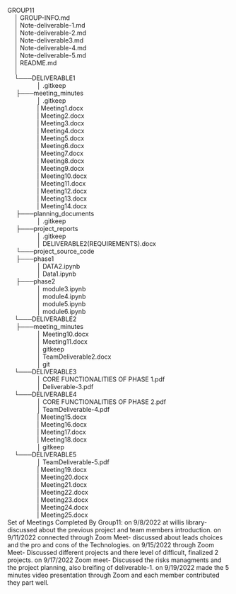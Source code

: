 GROUP11<br>
&nbsp;&nbsp;&nbsp;&nbsp;│   GROUP-INFO.md<br>
&nbsp;&nbsp;&nbsp;&nbsp;│   Note-deliverable-1.md<br>
&nbsp;&nbsp;&nbsp;&nbsp;│   Note-deliverable-2.md<br>
&nbsp;&nbsp;&nbsp;&nbsp;│   Note-deliverable3.md<br>
&nbsp;&nbsp;&nbsp;&nbsp;│   Note-deliverable-4.md<br>
&nbsp;&nbsp;&nbsp;&nbsp;│   Note-deliverable-5.md<br>
&nbsp;&nbsp;&nbsp;&nbsp;│   README.md<br>
&nbsp;&nbsp;&nbsp;&nbsp;│<br>
&nbsp;&nbsp;&nbsp;&nbsp;└───DELIVERABLE1<br>
&nbsp;&nbsp;&nbsp;&nbsp;&nbsp;&nbsp;&nbsp;&nbsp;&nbsp;&nbsp;&nbsp;&nbsp;&nbsp;&nbsp;&nbsp;&nbsp;    │   .gitkeep<br>
 &nbsp;&nbsp;&nbsp;&nbsp;   ├───meeting_minutes<br>
&nbsp;&nbsp;&nbsp;&nbsp;&nbsp;&nbsp;&nbsp;&nbsp;&nbsp;&nbsp;&nbsp;&nbsp;&nbsp;&nbsp;&nbsp;&nbsp;     │       .gitkeep<br>
&nbsp;&nbsp;&nbsp;&nbsp;&nbsp;&nbsp;&nbsp;&nbsp;&nbsp;&nbsp;&nbsp;&nbsp;&nbsp;&nbsp;&nbsp;&nbsp;     |       Meeting1.docx<br>
&nbsp;&nbsp;&nbsp;&nbsp;&nbsp;&nbsp;&nbsp;&nbsp;&nbsp;&nbsp;&nbsp;&nbsp;&nbsp;&nbsp;&nbsp;&nbsp;     |       Meeting2.docx<br>
&nbsp;&nbsp;&nbsp;&nbsp;&nbsp;&nbsp;&nbsp;&nbsp;&nbsp;&nbsp;&nbsp;&nbsp;&nbsp;&nbsp;&nbsp;&nbsp;     |       Meeting3.docx<br>
&nbsp;&nbsp;&nbsp;&nbsp;&nbsp;&nbsp;&nbsp;&nbsp;&nbsp;&nbsp;&nbsp;&nbsp;&nbsp;&nbsp;&nbsp;&nbsp;     |       Meeting4.docx<br>
&nbsp;&nbsp;&nbsp;&nbsp;&nbsp;&nbsp;&nbsp;&nbsp;&nbsp;&nbsp;&nbsp;&nbsp;&nbsp;&nbsp;&nbsp;&nbsp;     |       Meeting5.docx<br>
&nbsp;&nbsp;&nbsp;&nbsp;&nbsp;&nbsp;&nbsp;&nbsp;&nbsp;&nbsp;&nbsp;&nbsp;&nbsp;&nbsp;&nbsp;&nbsp;     |       Meeting6.docx<br>
&nbsp;&nbsp;&nbsp;&nbsp;&nbsp;&nbsp;&nbsp;&nbsp;&nbsp;&nbsp;&nbsp;&nbsp;&nbsp;&nbsp;&nbsp;&nbsp;     |       Meeting7.docx<br>
&nbsp;&nbsp;&nbsp;&nbsp;&nbsp;&nbsp;&nbsp;&nbsp;&nbsp;&nbsp;&nbsp;&nbsp;&nbsp;&nbsp;&nbsp;&nbsp;     |       Meeting8.docx<br>
&nbsp;&nbsp;&nbsp;&nbsp;&nbsp;&nbsp;&nbsp;&nbsp;&nbsp;&nbsp;&nbsp;&nbsp;&nbsp;&nbsp;&nbsp;&nbsp;     |       Meeting9.docx<br>
&nbsp;&nbsp;&nbsp;&nbsp;&nbsp;&nbsp;&nbsp;&nbsp;&nbsp;&nbsp;&nbsp;&nbsp;&nbsp;&nbsp;&nbsp;&nbsp;     |       Meeting10.docx<br>
&nbsp;&nbsp;&nbsp;&nbsp;&nbsp;&nbsp;&nbsp;&nbsp;&nbsp;&nbsp;&nbsp;&nbsp;&nbsp;&nbsp;&nbsp;&nbsp;     |       Meeting11.docx<br>
&nbsp;&nbsp;&nbsp;&nbsp;&nbsp;&nbsp;&nbsp;&nbsp;&nbsp;&nbsp;&nbsp;&nbsp;&nbsp;&nbsp;&nbsp;&nbsp;     |       Meeting12.docx<br>
&nbsp;&nbsp;&nbsp;&nbsp;&nbsp;&nbsp;&nbsp;&nbsp;&nbsp;&nbsp;&nbsp;&nbsp;&nbsp;&nbsp;&nbsp;&nbsp;     |       Meeting13.docx<br>
&nbsp;&nbsp;&nbsp;&nbsp;&nbsp;&nbsp;&nbsp;&nbsp;&nbsp;&nbsp;&nbsp;&nbsp;&nbsp;&nbsp;&nbsp;&nbsp;    |       Meeting14.docx<br>
 &nbsp;&nbsp;&nbsp;&nbsp;     ├───planning_documents<br>
 &nbsp;&nbsp;&nbsp;&nbsp;&nbsp;&nbsp;&nbsp;&nbsp;&nbsp;&nbsp;&nbsp;&nbsp;&nbsp;&nbsp;&nbsp;&nbsp;   │       .gitkeep<br>
 &nbsp;&nbsp;&nbsp;&nbsp;     ├───project_reports<br>
&nbsp;&nbsp;&nbsp;&nbsp;&nbsp;&nbsp;&nbsp;&nbsp;&nbsp;&nbsp;&nbsp;&nbsp;&nbsp;&nbsp;&nbsp;&nbsp;    │       .gitkeep<br>
&nbsp;&nbsp;&nbsp;&nbsp;&nbsp;&nbsp;&nbsp;&nbsp;&nbsp;&nbsp;&nbsp;&nbsp;&nbsp;&nbsp;&nbsp;&nbsp;    │       DELIVERABLE2(REQUIREMENTS).docx<br>
 &nbsp;&nbsp;&nbsp;&nbsp;     └───project_source_code<br>
  &nbsp;&nbsp;&nbsp;&nbsp;   ├───phase1<br>
  &nbsp;&nbsp;&nbsp;&nbsp;&nbsp;&nbsp;&nbsp;&nbsp;&nbsp;&nbsp;&nbsp;&nbsp;&nbsp;&nbsp;&nbsp;&nbsp;    │         DATA2.ipynb<br>
&nbsp;&nbsp;&nbsp;&nbsp;&nbsp;&nbsp;&nbsp;&nbsp;&nbsp;&nbsp;&nbsp;&nbsp;&nbsp;&nbsp;&nbsp;&nbsp;    │         Data1.ipynb<br>
&nbsp;&nbsp;&nbsp;&nbsp;   ├───phase2<br>
  &nbsp;&nbsp;&nbsp;&nbsp;&nbsp;&nbsp;&nbsp;&nbsp;&nbsp;&nbsp;&nbsp;&nbsp;&nbsp;&nbsp;&nbsp;&nbsp;    │         module3.ipynb<br>
  &nbsp;&nbsp;&nbsp;&nbsp;&nbsp;&nbsp;&nbsp;&nbsp;&nbsp;&nbsp;&nbsp;&nbsp;&nbsp;&nbsp;&nbsp;&nbsp;    │         module4.ipynb<br>
  &nbsp;&nbsp;&nbsp;&nbsp;&nbsp;&nbsp;&nbsp;&nbsp;&nbsp;&nbsp;&nbsp;&nbsp;&nbsp;&nbsp;&nbsp;&nbsp;    │         module5.ipynb<br>
  &nbsp;&nbsp;&nbsp;&nbsp;&nbsp;&nbsp;&nbsp;&nbsp;&nbsp;&nbsp;&nbsp;&nbsp;&nbsp;&nbsp;&nbsp;&nbsp;    │         module6.ipynb<br>
&nbsp;&nbsp;&nbsp;&nbsp;└───DELIVERABLE2<br>
 &nbsp;&nbsp;&nbsp;&nbsp;   ├───meeting_minutes<br>
 &nbsp;&nbsp;&nbsp;&nbsp;&nbsp;&nbsp;&nbsp;&nbsp;&nbsp;&nbsp;&nbsp;&nbsp;&nbsp;&nbsp;&nbsp;&nbsp;     │       Meeting10.docx<br>
 &nbsp;&nbsp;&nbsp;&nbsp;&nbsp;&nbsp;&nbsp;&nbsp;&nbsp;&nbsp;&nbsp;&nbsp;&nbsp;&nbsp;&nbsp;&nbsp;     │       Meeting11.docx<br>
 &nbsp;&nbsp;&nbsp;&nbsp;&nbsp;&nbsp;&nbsp;&nbsp;&nbsp;&nbsp;&nbsp;&nbsp;&nbsp;&nbsp;&nbsp;&nbsp;     │       gitkeep<br>
&nbsp;&nbsp;&nbsp;&nbsp;&nbsp;&nbsp;&nbsp;&nbsp;&nbsp;&nbsp;&nbsp;&nbsp;&nbsp;&nbsp;&nbsp;&nbsp;    │   TeamDeliverable2.docx<br>
&nbsp;&nbsp;&nbsp;&nbsp;&nbsp;&nbsp;&nbsp;&nbsp;&nbsp;&nbsp;&nbsp;&nbsp;&nbsp;&nbsp;&nbsp;&nbsp;    │   git<br>
&nbsp;&nbsp;&nbsp;&nbsp;└───DELIVERABLE3<br>
&nbsp;&nbsp;&nbsp;&nbsp;&nbsp;&nbsp;&nbsp;&nbsp;&nbsp;&nbsp;&nbsp;&nbsp;&nbsp;&nbsp;&nbsp;&nbsp;    │   CORE FUNCTIONALITIES OF PHASE 1.pdf<br>
&nbsp;&nbsp;&nbsp;&nbsp;&nbsp;&nbsp;&nbsp;&nbsp;&nbsp;&nbsp;&nbsp;&nbsp;&nbsp;&nbsp;&nbsp;&nbsp;    │   Deliverable-3.pdf<br>
&nbsp;&nbsp;&nbsp;&nbsp;└───DELIVERABLE4<br>
&nbsp;&nbsp;&nbsp;&nbsp;&nbsp;&nbsp;&nbsp;&nbsp;&nbsp;&nbsp;&nbsp;&nbsp;&nbsp;&nbsp;&nbsp;&nbsp;    │   CORE FUNCTIONALITIES OF PHASE 2.pdf<br>
&nbsp;&nbsp;&nbsp;&nbsp;&nbsp;&nbsp;&nbsp;&nbsp;&nbsp;&nbsp;&nbsp;&nbsp;&nbsp;&nbsp;&nbsp;&nbsp;    │   TeamDeliverable-4.pdf<br>
&nbsp;&nbsp;&nbsp;&nbsp;&nbsp;&nbsp;&nbsp;&nbsp;&nbsp;&nbsp;&nbsp;&nbsp;&nbsp;&nbsp;&nbsp;&nbsp;     |       Meeting15.docx<br>
&nbsp;&nbsp;&nbsp;&nbsp;&nbsp;&nbsp;&nbsp;&nbsp;&nbsp;&nbsp;&nbsp;&nbsp;&nbsp;&nbsp;&nbsp;&nbsp;     |       Meeting16.docx<br>
&nbsp;&nbsp;&nbsp;&nbsp;&nbsp;&nbsp;&nbsp;&nbsp;&nbsp;&nbsp;&nbsp;&nbsp;&nbsp;&nbsp;&nbsp;&nbsp;     |       Meeting17.docx<br>
&nbsp;&nbsp;&nbsp;&nbsp;&nbsp;&nbsp;&nbsp;&nbsp;&nbsp;&nbsp;&nbsp;&nbsp;&nbsp;&nbsp;&nbsp;&nbsp;     |       Meeting18.docx<br>
&nbsp;&nbsp;&nbsp;&nbsp;&nbsp;&nbsp;&nbsp;&nbsp;&nbsp;&nbsp;&nbsp;&nbsp;&nbsp;&nbsp;&nbsp;&nbsp;     │       gitkeep<br>
&nbsp;&nbsp;&nbsp;&nbsp;└───DELIVERABLE5<br>
&nbsp;&nbsp;&nbsp;&nbsp;&nbsp;&nbsp;&nbsp;&nbsp;&nbsp;&nbsp;&nbsp;&nbsp;&nbsp;&nbsp;&nbsp;&nbsp;    │   TeamDeliverable-5.pdf<br>
&nbsp;&nbsp;&nbsp;&nbsp;&nbsp;&nbsp;&nbsp;&nbsp;&nbsp;&nbsp;&nbsp;&nbsp;&nbsp;&nbsp;&nbsp;&nbsp;     |       Meeting19.docx<br>
&nbsp;&nbsp;&nbsp;&nbsp;&nbsp;&nbsp;&nbsp;&nbsp;&nbsp;&nbsp;&nbsp;&nbsp;&nbsp;&nbsp;&nbsp;&nbsp;     |       Meeting20.docx<br>
&nbsp;&nbsp;&nbsp;&nbsp;&nbsp;&nbsp;&nbsp;&nbsp;&nbsp;&nbsp;&nbsp;&nbsp;&nbsp;&nbsp;&nbsp;&nbsp;     |       Meeting21.docx<br>
&nbsp;&nbsp;&nbsp;&nbsp;&nbsp;&nbsp;&nbsp;&nbsp;&nbsp;&nbsp;&nbsp;&nbsp;&nbsp;&nbsp;&nbsp;&nbsp;     |       Meeting22.docx<br>
&nbsp;&nbsp;&nbsp;&nbsp;&nbsp;&nbsp;&nbsp;&nbsp;&nbsp;&nbsp;&nbsp;&nbsp;&nbsp;&nbsp;&nbsp;&nbsp;     |       Meeting23.docx<br>
&nbsp;&nbsp;&nbsp;&nbsp;&nbsp;&nbsp;&nbsp;&nbsp;&nbsp;&nbsp;&nbsp;&nbsp;&nbsp;&nbsp;&nbsp;&nbsp;     |       Meeting24.docx<br>
&nbsp;&nbsp;&nbsp;&nbsp;&nbsp;&nbsp;&nbsp;&nbsp;&nbsp;&nbsp;&nbsp;&nbsp;&nbsp;&nbsp;&nbsp;&nbsp;     |       Meeting25.docx<br>
Set of Meetings Completed By Group11:
        on 9/8/2022 at willis library- discussed about the previous project  and team members introduction.
        on 9/11/2022 connected through Zoom Meet- discussed about leads choices and the pro and cons of the Technologies.
        on 9/15/2022 through Zoom Meet- Discussed different projects and there level of difficult, finalized 2 projects.
        on 9/17/2022 Zoom meet- Discussed the risks managments and the project planning, also breifing of deliverable-1.
        on 9/19/2022 made the 5 minutes video presentation through Zoom and each member contributed they part well.
